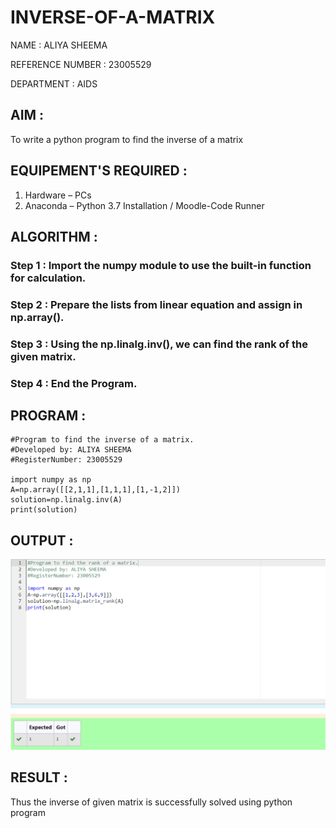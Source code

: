 # INVERSE-OF-A-MATRIX
NAME : ALIYA SHEEMA 

REFERENCE NUMBER : 23005529

DEPARTMENT : AIDS
## AIM :
To write a python program to find the inverse of a matrix
## EQUIPEMENT'S REQUIRED :
1. 	Hardware – PCs
2. 	Anaconda – Python 3.7 Installation / Moodle-Code Runner
## ALGORITHM :
### Step 1 : Import the numpy module to use the built-in function for calculation.
### Step 2 : Prepare the lists from linear equation and assign in np.array().
### Step 3 : Using the np.linalg.inv(), we can find the rank of the given matrix.
### Step 4 : End the Program.

## PROGRAM :
```
#Program to find the inverse of a matrix.
#Developed by: ALIYA SHEEMA
#RegisterNumber: 23005529

import numpy as np
A=np.array([[2,1,1],[1,1,1],[1,-1,2]])
solution=np.linalg.inv(A)
print(solution)
```
## OUTPUT :

![Alt text](output.png)

## RESULT :
Thus the inverse of given matrix is successfully solved using python program

